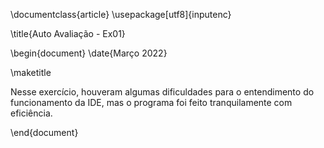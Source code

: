 \documentclass{article}
\usepackage[utf8]{inputenc}

\title{Auto Avaliação - Ex01}

\begin{document}
\date{Março 2022}

\maketitle

Nesse exercício, houveram algumas dificuldades para o entendimento do funcionamento da IDE, mas o programa foi feito tranquilamente com eficiência.

\end{document}